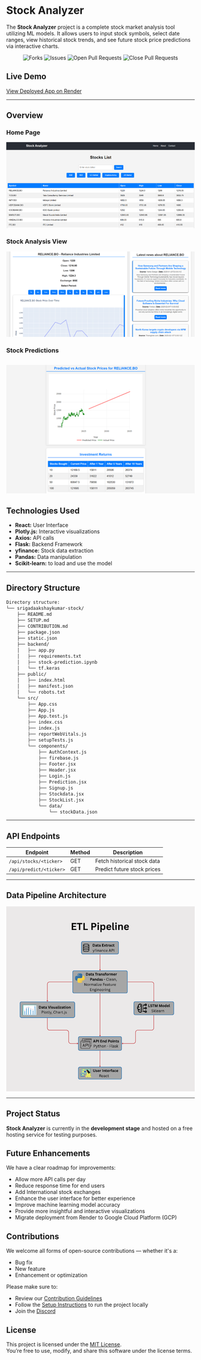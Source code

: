 # Stock Analyzer

The **Stock Analyzer** project is a complete stock market analysis tool utilizing ML models. It allows users to input stock symbols, select date ranges, view historical stock trends, and see future stock price predictions via interactive charts.

<div align = "center"
    
<img alt="Stars" src="https://img.shields.io/github/stars/SrigadaAkshayKumar/stock?style=flat&logo=github"/>
<img alt="Forks" src="https://img.shields.io/github/forks/SrigadaAkshayKumar/stock?style=flat&logo=github"/>
<img alt="Issues" src="https://img.shields.io/github/issues/SrigadaAkshayKumar/stock?style=flat&logo=github"/>
<img alt="Open Pull Requests" src="https://img.shields.io/github/issues-pr/SrigadaAkshayKumar/stock?style=flat&logo=github"/>
<img alt="Close Pull Requests" src="https://img.shields.io/github/issues-pr-closed/SrigadaAkshayKumar/stock?style=flat&color=green&logo=github"/>
</div>

## Live Demo

[View Deployed App on Render](https://aistockanalyzer.onrender.com)

---

## Overview

### Home Page

![Home Page](Images/home.png)

### Stock Analysis View

![Stock Analysis](Images/main.png)

### Stock Predictions

## ![Stock prediction](Images/prediction.png)

## Technologies Used

- **React:** User Interface
- **Plotly.js:** Interactive visualizations
- **Axios:** API calls
- **Flask:** Backend Framework
- **yfinance:** Stock data extraction
- **Pandas:** Data manipulation
- **Scikit-learn:** to load and use the model

---

## Directory Structure

```
Directory structure:
└── srigadaakshaykumar-stock/
    ├── README.md
    ├── SETUP.md
    ├── CONTRIBUTION.md
    ├── package.json
    ├── static.json
    ├── backend/
    │   ├── app.py
    │   ├── requirements.txt
    │   ├── stock-prediction.ipynb
    │   └── tf.keras
    ├── public/
    │   ├── index.html
    │   ├── manifest.json
    │   └── robots.txt
    └── src/
        ├── App.css
        ├── App.js
        ├── App.test.js
        ├── index.css
        ├── index.js
        ├── reportWebVitals.js
        ├── setupTests.js
        └── components/
            ├── AuthContext.js
            ├── firebase.js
            ├── Footer.jsx
            ├── Header.jsx
            ├── Login.js
            ├── Prediction.jsx
            ├── Signup.js
            ├── Stockdata.jsx
            ├── StockList.jsx
            └── data/
                └── stockData.json
```

---

## API Endpoints

| **Endpoint**            | **Method** | **Description**             |
| ----------------------- | ---------- | --------------------------- |
| `/api/stocks/<ticker>`  | GET        | Fetch historical stock data |
| `/api/predict/<ticker>` | GET        | Predict future stock prices |

---

## Data Pipeline Architecture

![Home Page](Images/dataline.png)

---

## Project Status

**Stock Analyzer** is currently in the **development stage** and hosted on a free hosting service for testing purposes.

## Future Enhancements

We have a clear roadmap for improvements:

- Allow more API calls per day
- Reduce response time for end users
- Add International stock exchanges
- Enhance the user interface for better experience
- Improve machine learning model accuracy
- Provide more insightful and interactive visualizations
- Migrate deployment from Render to Google Cloud Platform (GCP)

## Contributions

We welcome all forms of open-source contributions — whether it's a:

- Bug fix
- New feature
- Enhancement or optimization

Please make sure to:

- Review our [Contribution Guidelines](./CONTRIBUTION.md)
- Follow the [Setup Instructions](./SETUP.md) to run the project locally
- Join the [Discord](https://discord.gg/ypQSaPbsDv)

## License

This project is licensed under the [MIT License](LICENSE).  
You’re free to use, modify, and share this software under the license terms.

